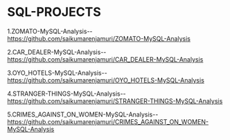 # SQL-PROJECTS

1.ZOMATO-MySQL-Analysis--https://github.com/saikumarenjamuri/ZOMATO-MySQL-Analysis

2.CAR_DEALER-MySQL-Analysis--https://github.com/saikumarenjamuri/CAR_DEALER-MySQL-Analysis

3.OYO_HOTELS-MySQL-Analysis-- https://github.com/saikumarenjamuri/OYO_HOTELS-MySQL-Analysis

4.STRANGER-THINGS-MySQL-Analysis--https://github.com/saikumarenjamuri/STRANGER-THINGS-MySQL-Analysis

5.CRIMES_AGAINST_ON_WOMEN-MySQL-Analysis--https://github.com/saikumarenjamuri/CRIMES_AGAINST_ON_WOMEN-MySQL-Analysis
 
















